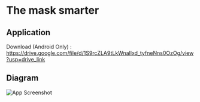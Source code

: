 
# The mask smarter


## Application

Download (Android Only) : https://drive.google.com/file/d/1S9rcZLA9tLkWnalIxd_tyfneNns0OzOg/view?usp=drive_link




## Diagram

![App Screenshot](https://drive.google.com/file/d/1hp5UNY3yseAvEr8dNJOnwPuHvENGgG56/view?usp=drive_link)

